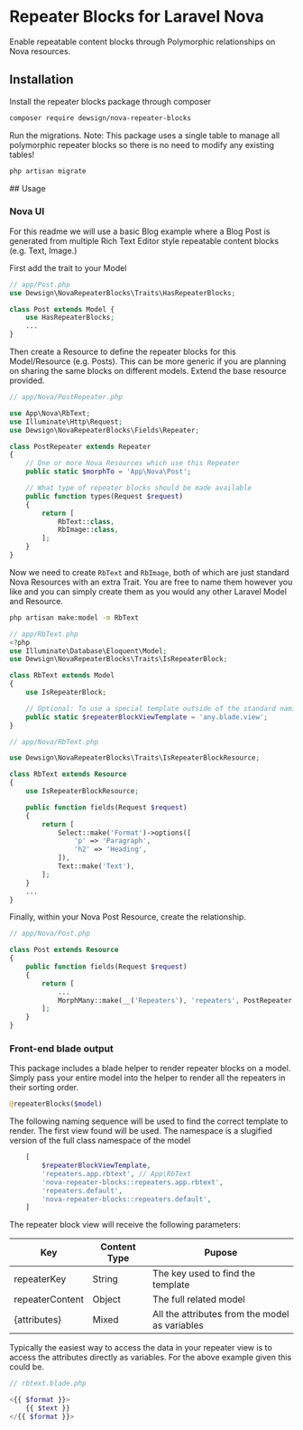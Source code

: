# Repeater Blocks for Laravel Nova

Enable repeatable content blocks through Polymorphic relationships on Nova resources.

## Installation

Install the repeater blocks package through composer

```sh
composer require dewsign/nova-repeater-blocks
```

Run the migrations. Note: This package uses a single table to manage all polymorphic repeater blocks so there is no need to modify any existing tables!

```php
php artisan migrate
```

## Usage

### Nova UI

For this readme we will use a basic Blog example where a Blog Post is generated from multiple Rich Text Editor style repeatable content blocks (e.g. Text, Image.)

First add the trait to your Model

```php
// app/Post.php
use Dewsign\NovaRepeaterBlocks\Traits\HasRepeaterBlocks;

class Post extends Model {
    use HasRepeaterBlocks;
    ...
}
```

Then create a Resource to define the repeater blocks for this Model/Resource (e.g. Posts). This can be more generic if you are planning on sharing the same blocks on different models. Extend the base resource provided.

```php
// app/Nova/PostRepeater.php

use App\Nova\RbText;
use Illuminate\Http\Request;
use Dewsign\NovaRepeaterBlocks\Fields\Repeater;

class PostRepeater extends Repeater
{
    // One or more Nova Resources which use this Repeater
    public static $morphTo = 'App\Nova\Post';

    // What type of repeater blocks should be made available
    public function types(Request $request)
    {
        return [
            RbText::class,
            RbImage::class,
        ];
    }
}
```

Now we need to create `RbText` and `RbImage`, both of which are just standard Nova Resources with an extra Trait. You are free to name them however you like and you can simply create them as you would any other Laravel Model and Resource.

```sh
php artisan make:model -m RbText
```

```php
// app/RbText.php
<?php
use Illuminate\Database\Eloquent\Model;
use Dewsign\NovaRepeaterBlocks\Traits\IsRepeaterBlock;

class RbText extends Model
{
    use IsRepeaterBlock;

    // Optional: To use a special template outside of the standard naming contention to render a block, define it here.
    public static $repeaterBlockViewTemplate = 'any.blade.view';
}
```

```php
// app/Nova/RbText.php

use Dewsign\NovaRepeaterBlocks\Traits\IsRepeaterBlockResource;

class RbText extends Resource
{
    use IsRepeaterBlockResource;

    public function fields(Request $request)
    {
        return [
            Select::make('Format')->options([
                'p' => 'Paragraph',
                'h2' => 'Heading',
            ]),
            Text::make('Text'),
        ];
    }
    ...
}
```

Finally, within your Nova Post Resource, create the relationship.

```php
// app/Nova/Post.php

class Post extends Resource
{
    public function fields(Request $request)
    {
        return [
            ...
            MorphMany::make(__('Repeaters'), 'repeaters', PostRepeater::class),
        ];
    }
}
```

### Front-end blade output

This package includes a blade helper to render repeater blocks on a model. Simply pass your entire model into the helper to render all the repeaters in their sorting order.

```php
@repeaterBlocks($model)
```

The following naming sequence will be used to find the correct template to render. The first view found will be used. The namespace is a slugified version of the full class namespace of the model

```php
    [
        $repeaterBlockViewTemplate,
        'repeaters.app.rbtext', // App\RbText
        'nova-repeater-blocks::repeaters.app.rbtext',
        'repeaters.default',
        'nova-repeater-blocks::repeaters.default',
    ]
```

The repeater block view will receive the following parameters:

|Key|Content Type|Pupose|
|---|----|---|
|repeaterKey|String|The key used to find the template|
|repeaterContent|Object|The full related model|
|{attributes}|Mixed|All the attributes from the model as variables|

Typically the easiest way to access the data in your repeater view is to access the attributes directly as variables. For the above example given this could be.

```php
// rbtext.blade.php

<{{ $format }}>
    {{ $text }}
</{{ $format }}>
```
